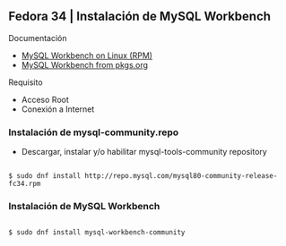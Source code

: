 
## Fedora 34 | Instalación de MySQL Workbench

Documentación
- [MySQL Workbench on Linux (RPM)](https://dev.mysql.com/doc/workbench/en/wb-installing-linux.html#wb-installing-linux-installing-rpm)
- [MySQL Workbench from pkgs.org](https://pkgs.org/search/?q=mysql-workbench)

Requisito
- Acceso Root
- Conexión a Internet


### Instalación de mysql-community.repo

- Descargar, instalar y/o habilitar mysql-tools-community repository

```

$ sudo dnf install http://repo.mysql.com/mysql80-community-release-fc34.rpm

```

### Instalación de MySQL Workbench

```

$ sudo dnf install mysql-workbench-community

```
